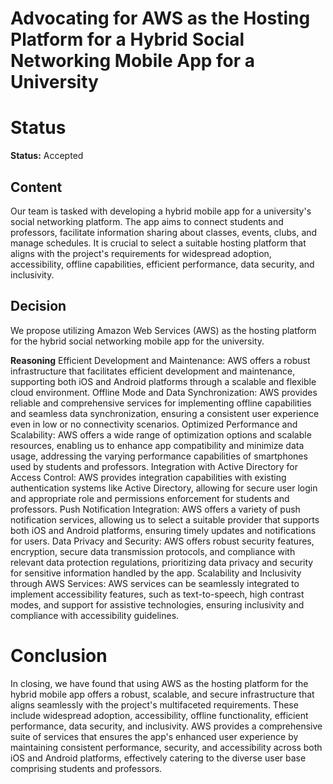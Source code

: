 
# Advocating for AWS as the Hosting Platform for a Hybrid Social Networking Mobile App for a University

# Status
**Status:** Accepted


## Content
Our team is tasked with developing a hybrid mobile app for a university's social networking platform. The app aims to connect students and professors, facilitate information sharing about classes, events, clubs, and manage schedules. It is crucial to select a suitable hosting platform that aligns with the project's requirements for widespread adoption, accessibility, offline capabilities, efficient performance, data security, and inclusivity.

## Decision
We propose utilizing Amazon Web Services (AWS) as the hosting platform for the hybrid social networking mobile app for the university.

**Reasoning**
Efficient Development and Maintenance: AWS offers a robust infrastructure that facilitates efficient development and maintenance, supporting both iOS and Android platforms through a scalable and flexible cloud environment.
Offline Mode and Data Synchronization: AWS provides reliable and comprehensive services for implementing offline capabilities and seamless data synchronization, ensuring a consistent user experience even in low or no connectivity scenarios.
Optimized Performance and Scalability: AWS offers a wide range of optimization options and scalable resources, enabling us to enhance app compatibility and minimize data usage, addressing the varying performance capabilities of smartphones used by students and professors.
Integration with Active Directory for Access Control: AWS provides integration capabilities with existing authentication systems like Active Directory, allowing for secure user login and appropriate role and permissions enforcement for students and professors.
Push Notification Integration: AWS offers a variety of push notification services, allowing us to select a suitable provider that supports both iOS and Android platforms, ensuring timely updates and notifications for users.
Data Privacy and Security: AWS offers robust security features, encryption, secure data transmission protocols, and compliance with relevant data protection regulations, prioritizing data privacy and security for sensitive information handled by the app.
Scalability and Inclusivity through AWS Services: AWS services can be seamlessly integrated to implement accessibility features, such as text-to-speech, high contrast modes, and support for assistive technologies, ensuring inclusivity and compliance with accessibility guidelines.

# Conclusion
In closing, we have found that using AWS as the hosting platform for the hybrid mobile app offers a robust, scalable, and secure infrastructure that aligns seamlessly with the project's multifaceted requirements. These include widespread adoption, accessibility, offline functionality, efficient performance, data security, and inclusivity. AWS provides a comprehensive suite of services that ensures the app's enhanced user experience by maintaining consistent performance, security, and accessibility across both iOS and Android platforms, effectively catering to the diverse user base comprising students and professors.
